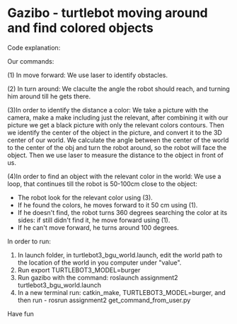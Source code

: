 # Gazibo - turtlebot moving around and find colored objects


Code explanation:

Our commands:

(1) In move forward: We use laser to identify obstacles. 

(2) In turn around: We claculte the angle the robot should reach, and turning him around till he gets there.

(3)In order to identify the distance a color: We take a picture with the camera, make a make including just the relevant, after combining it with our picture we get a black picture with only the relevant colors contours. Then we identify the center of the object in the picture, and convert it to the 3D center of our world. We calculate the angle between the center of the world to the center of the obj and turn the robot around, so the robot will face the object. Then we use laser to measure the distance to the object in front of us.

(4)In order to find an object with the relevant color in the world: 
We use a loop, that continues till the robot is 50-100cm close to the object:
- The robot look for the relevant color using (3).
- If he found the colors, he moves forward to it 50 cm using (1).
- If he doesn't find, the robot turns 360 degrees searching the color at its sides: if still didn't find it, he move forward using (1).
- If he can't move forward, he turns around 100 degrees. 



In order to run:
1. In launch folder, in turtlebot3_bgu_world.launch, edit the world path to the location of the world in you computer under "value".
2. Run export TURTLEBOT3_MODEL=burger
3. Run gazibo with the command: roslaunch assignment2 turtlebot3_bgu_world.launch
4. In a new terminal run: catkin_make, TURTLEBOT3_MODEL=burger, and then run - rosrun assignment2 get_command_from_user.py 

Have fun

